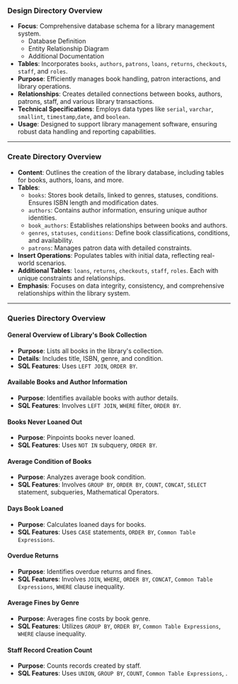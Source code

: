 

### Design Directory Overview

- **Focus**: Comprehensive database schema for a library management system.
    - Database Definition
    - Entity Relationship Diagram
    - Additional Documentation
- **Tables**: Incorporates `books`, `authors`, `patrons`, `loans`, `returns`, `checkouts`, `staff`, and `roles`.
- **Purpose**: Efficiently manages book handling, patron interactions, and library operations.
- **Relationships**: Creates detailed connections between books, authors, patrons, staff, and various library transactions.
- **Technical Specifications**: Employs data types like `serial`, `varchar`, `smallint`, `timestamp`,`date`, and `boolean`.
- **Usage**: Designed to support library management software, ensuring robust data handling and reporting capabilities.

---

### Create Directory Overview

- **Content**: Outlines the creation of the library database, including tables for books, authors, loans, and more.
- **Tables**: 
  - `books`: Stores book details, linked to genres, statuses, conditions. Ensures ISBN length and modification dates.
  - `authors`: Contains author information, ensuring unique author identities.
  - `book_authors`: Establishes relationships between books and authors.
  - `genres`, `statuses`, `conditions`: Define book classifications, conditions, and availability.
  - `patrons`: Manages patron data with detailed constraints.
- **Insert Operations**: Populates tables with initial data, reflecting real-world scenarios.
- **Additional Tables**: `loans`, `returns`, `checkouts`, `staff`, `roles`. Each with unique constraints and relationships.
- **Emphasis**: Focuses on data integrity, consistency, and comprehensive relationships within the library system.

---

### Queries Directory Overview

#### General Overview of Library's Book Collection
- **Purpose**: Lists all books in the library's collection.
- **Details**: Includes title, ISBN, genre, and condition.
- **SQL Features**: Uses `LEFT JOIN`, `ORDER BY`.

#### Available Books and Author Information
- **Purpose**: Identifies available books with author details.
- **SQL Features**: Involves `LEFT JOIN`, `WHERE` filter, `ORDER BY`.

#### Books Never Loaned Out
- **Purpose**: Pinpoints books never loaned.
- **SQL Features**: Uses `NOT IN` subquery, `ORDER BY`.

#### Average Condition of Books
- **Purpose**: Analyzes average book condition.
- **SQL Features**: Involves `GROUP BY`, `ORDER BY`, `COUNT`, `CONCAT`, `SELECT` statement, subqueries, Mathematical Operators.

#### Days Book Loaned
- **Purpose**: Calculates loaned days for books.
- **SQL Features**: Uses `CASE` statements, `ORDER BY`, `Common Table Expressions`.

#### Overdue Returns
- **Purpose**: Identifies overdue returns and fines.
- **SQL Features**: Involves `JOIN`, `WHERE`, `ORDER BY`, `CONCAT`, `Common Table Expressions`, `WHERE` clause inequality.

#### Average Fines by Genre
- **Purpose**: Averages fine costs by book genre.
- **SQL Features**: Utilizes `GROUP BY`, `ORDER BY`, `Common Table Expressions`, `WHERE` clause inequality.

#### Staff Record Creation Count
- **Purpose**: Counts records created by staff.
- **SQL Features**: Uses `UNION`, `GROUP BY`, `COUNT`, `Common Table Expressions`, .

